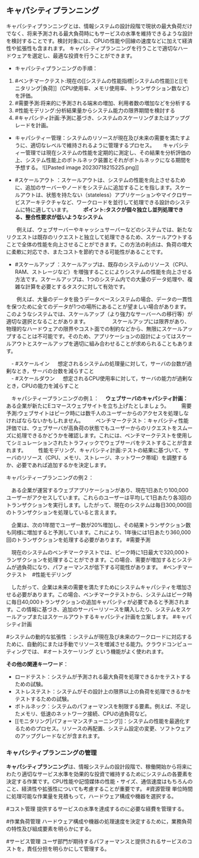 ## キャパシティプランニング
キャパシティプランニングとは、情報システムの設計段階で現状の最大負荷だけでなく、将来予測される最大負荷時にもサービスの水準を維持できるような設計を検討することです。検討対象には、CPUの性能や回線の速度などに加えて経済性や拡張性も含まれます。
キャパシティプランニングを行うことで適切なハードウェアを選定し、最適な投資を行うことができます。
   - キャパシティプランニングの手順：
   1) #ベンチマークテスト:現在の[[システムの性能指標|システムの性能]]と[[モニタリング|負荷]]（CPU使用率、メモリ使用率、トランザクション数など）を評価。
   2) #需要予測:将来的に予測される端末の増加、利用者数の増加などを分析する
   3) #性能モデリング:分析結果量からシステム能力の限界期間を検討する
   4) #キャパシティ計画:予測に基づき、システムのスケーリングまたはアップグレードを計画。

   - キャパシティー管理：システムのリソースが現在及び未来の需要を満たすように、適切なレベルで維持されるように管理するプロセス。
　  キャパシティー管理では現在システムの性能を定期的に測定し、その結果を分析評価の上、システム性能上のボトルネック装置とそれがボトルネックになる期間を予想する。
![[Pasted image 20230718215225.png]]

   - #スケールアウト ：スケールアウトは、システムの性能を向上させるために、追加のサーバーやノードをシステムに追加することを指します。スケールアウトは、状態を持たない（stateless）アプリケーションやマイクロサービスアーキテクチャなど、ワークロードを並行して処理できる設計のシステムに特に適しています。
　　**ポイント:タスクが個々独立し並列処理できる、整合性要求が低いようなシステム**

　　例えば、ウェブサーバーやキャッシュサーバーなどのシステムでは、新たなリクエストは既存のリクエストと独立して処理できるため、スケールアウトすることで全体の性能を向上させることができます。この方法の利点は、負荷の増大に柔軟に対応でき、またコストを節約できる可能性があることです。

   - #スケールアップ ：スケールアップは、既存のシステムのリソース（CPU、RAM、ストレージなど）を増強することによりシステムの性能を向上させる方法です。スケールアップは、1つのシステム内での大量のデータ処理や、複雑な計算を必要とするタスクに対して有効です。

　　例えば、大量のデータを扱うデータベースシステムの場合、データの一貫性を保つために全てのデータが1つの場所にあることが望ましい場合があります。このようなシステムでは、スケールアップ（より強力なサーバーへの移行等）が適切な選択となることがあります。
　　
　　スケールアップには限界があり、物理的なハードウェアの限界やコスト面での制約などから、無限にスケールアップすることは不可能です。そのため、アプリケーションの設計によってはスケールアウトとスケールアップを適切に組み合わせることが求められることもあります。

　- #スケールイン
　  想定されるシステムの処理量に対して，サーバの台数が過剰なとき，サーバの台数を減らすこと
　  
　- #スケールダウン 
　  想定されるCPU使用率に対して，サーバの能力が過剰なとき，CPUの能力を減らすこと

　キャパシティープランニングの例１：
　**ウェブサーバのキャパシティ計画：**
　　ある企業が新たにEコマースウェブサイトを立ち上げたとしましょう。
　　需要予測:ウェブサイトはピーク時には数千人のユーザーからのアクセスを処理しなければならないかもしれません。
　　ベンチマークテスト：キャパシティ性能評価では、ウェブサーバが高負荷の状態でもユーザーからのリクエストをスムーズに処理できるかどうかを確認します。これには、ベンチマークテストを使用してシミュレーションされたトラフィックでウェブサーバをテストすることが含まれます。
　　性能モデリング、キャパシティ計画:テストの結果に基づいて、サーバのリソース（CPU、メモリ、ストレージ、ネットワーク帯域）を調整するか、必要であれば追加するかを決定します。

キャパシティープランニングの例２：

　ある企業が運営するウェブアプリケーションがあり、現在1日あたり100,000ユーザーがアクセスしています。これらのユーザーは平均して1日あたり各3回のトランザクションを実行します。したがって、現在のシステムは毎日300,000回のトランザクションを処理していると言えます。

　企業は、次の1年間でユーザー数が20%増加し、その結果トランザクション数も同様に増加すると予測しています。これにより、1年後には1日あたり360,000回のトランザクションを処理する必要があります。 #需要予測

　現在のシステムのベンチマークテストでは、ピーク時に1日最大で320,000トランザクションを処理することができます。この場合、需要が増加するとシステムが過負荷になり、パフォーマンスが低下する可能性があります。　#ベンチマークテスト　#性能モデリング 

　したがって、企業は未来の需要を満たすためにシステムキャパシティを増加させる必要があります。この場合、ベンチマークテストから、システムはピーク時に毎日40,000トランザクションの追加キャパシティが必要であると予測されます。この情報に基づき、追加のサーバーリソースを購入したり、システムをスケールアップまたはスケールアウトするキャパシティ計画を立案します。 #キャパシティ計画


#システムの動的な拡張性 ：システムが現在及び未来のワークロードに対応するために、自動的にまたは手動でリソースを増減させる能力。クラウドコンピューティングでは、 #オートスケーリング という機能がよく使われます。

**その他の関連キーワード**：
   - ロードテスト：システムが予測される最大負荷を処理できるかをテストするための試験。
   - ストレステスト：システムがその設計上の限界以上の負荷を処理できるかをテストするための試験。
   - ボトルネック：システムのパフォーマンスを制限する要素。例えば、不足したメモリ、低速のネットワーク接続、CPUの過負荷など。
   - [[モニタリング|パフォーマンスチューニング]]：システムの性能を最適化するためのプロセス。リソースの再配置、システム設定の変更、ソフトウェアのアップグレードなどが含まれます。

### キャパシティプランニングの管理
**キャパシティプランニング**は、情報システムの設計段階で、稼働開始から将来にわたり適切なサービス水準を効果的な投資で維持するためにシステムの各要素を決定する作業です。CPU性能や記憶媒体の性能・サイズ、通信速度はもちろんのこと、経済性や拡張性についても考慮することが重要です。
#資源管理
単位時間に処理可能な作業量を見積もって，ハードウェア構成や機器を選択する。

#コスト管理
提供するサービスの水準を達成するのに必要な経費を管理する。

#作業負荷管理
ハードウェア構成や機器の処理速度を決定するために，業務負荷の特性及び組成要素を明らかにする。

#サービス管理
ユーザ部門が期待するパフォーマンスと提供されるサービスのコストを，責任分担を明らかにして管理する。
